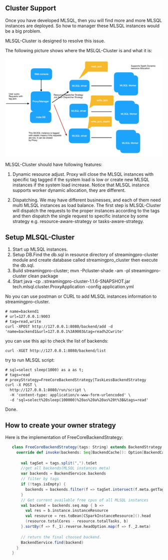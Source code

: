 ## Cluster Support

Once you have developed MLSQL, then you will find more and more MLSQL instances are deployed.
So how to manager these MLSQL instances would be a big problem.

MLSQL-Cluster is designed to resolve this issue.

The following picture shows where  the MSLQL-Cluster is and what it is:  

![](https://github.com/allwefantasy/streamingpro/raw/master/images/WX20181205-105228@2x.png)

MLSQL-Cluster should have following features:

1. Dynamic resource adjust. Proxy will close the MLSQL instances with specific tag tagged if the system load is low or create
new MLSQL instances if the system load increase. Notice that MLSQL instance  supports worker dynamic allocation, they are different.

2. Dispatching. We may have different businesses, and each of them need multi MLSQL instances as load balance. The first step is MLSQL-Cluster
will dispatch the requests to the proper instances according to the tags and then dispatch the single request to specific instance by some strategy e.g.
resource-aware-strategy or tasks-aware-strategy.

## Setup MLSQL-Cluster

1. Start up MLSQL instances.
2. Setup DB.Find the db.sql in resource directory of streamingpro-cluster module and create database called streamingpro_cluster then execute the db.sql.
3. Build streamingpro-cluster; mvn -Pcluster-shade -am -pl streamingpro-cluster clean package
4. Start java -cp .:streamingpro-cluster-1.1.6-SNAPSHOT.jar tech.mlsql.cluster.ProxyApplication -config application.yml 

No you can use postman or CURL to add MLSQL instances information to  streamingpro-cluster.

```
# name=backend1
# url=127.0.0.1:9003
# tag=read,write
curl -XPOST http://127.0.0.1:8080/backend/add -d 'name=backend1&url=127.0.0.1%3A9003&tag=read%2Cwrite'
```

you can use this api to check the list of backends:

```
curl -XGET http://127.0.0.1:8080/backend/list
```

try to run MLSQL script:

```
# sql=select sleep(1000) as a as t;
# tags=read
# proxyStrategy=FreeCoreBackendStrategy|TaskLessBackendStrategy
curl -X POST \
  http://127.0.0.1:8080/run/script \  
  -H 'content-type: application/x-www-form-urlencoded' \  
  -d 'sql=select%20sleep(100000)%20as%20a%20as%20t%3B&tags=read'
```

Done.

## How to create your owner  strategy

Here is the implementation of FreeCoreBackendStrategy:

```scala
   class FreeCoreBackendStrategy(tags: String) extends BackendStrategy {
     override def invoke(backends: Seq[BackendCache]): Option[BackendCache] = {
   
       val tagSet = tags.split(",").toSet
       //get all backends(MLSQL instances meta)
       var backends = BackendService.backends
       // filter by tags
       if (!tags.isEmpty) {
         backends = backends.filter(f => tagSet.intersect(f.meta.getTag.split(",").toSet).size > 0)
       }
       // Get current available free cpus of all MLSQL instances
       val backend = backends.seq.map { b =>
         val res = b.instance.instanceResource
         val resource = res.toBean[CSparkInstanceResource]().head
         (resource.totalCores - resource.totalTasks, b)
       }.sortBy(f => f._1).reverse.headOption.map(f => f._2.meta)
   
       // return the final choosed backend.   
       BackendService.find(backend)
     }
   }
```


     